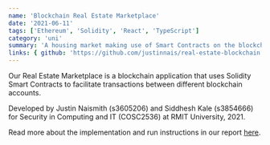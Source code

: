 ```yaml
---
name: 'Blockchain Real Estate Marketplace'
date: '2021-06-11'
tags: ['Ethereum', 'Solidity', 'React', 'TypeScript']
category: 'uni'
summary: 'A housing market making use of Smart Contracts on the blockchain to facilitate loans and transactions'
links: { github: 'https://github.com/justinnais/real-estate-blockchain' }
---
```


Our Real Estate Marketplace is a blockchain application that uses Solidity Smart Contracts to facilitate transactions between different blockchain accounts.

Developed by Justin Naismith (s3605206) and Siddhesh Kale (s3854666) for Security in Computing and IT (COSC2536) at RMIT University, 2021.

Read more about the implementation and run instructions in our report [here](https://github.com/justinnais/sici-blockchain/blob/9b08cbe64d2ae9c2f7af0954985b18d86df64459/blockchain-report.pdf).
